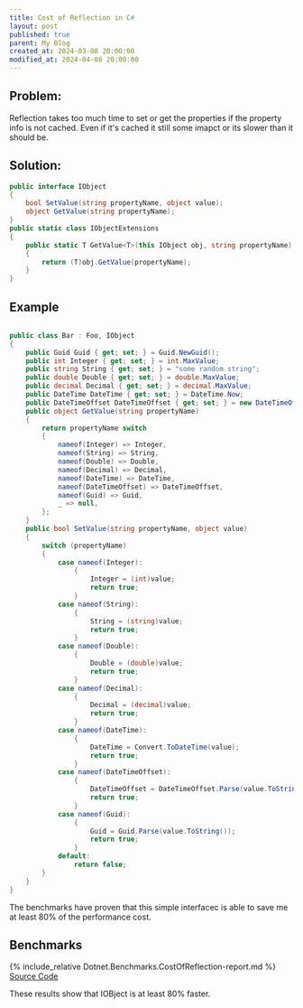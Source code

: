 ```yaml
---
title: Cost of Reflection in C#
layout: post
published: true
parent: My Blog
created_at: 2024-03-08 20:00:00
modified_at: 2024-04-08 20:00:00
---
```


## Problem:

Reflection takes too much time to set or get the properties if the property info is not cached. Even if it's cached it still some imapct or its slower than it should be.

## Solution: 

``` c#
public interface IObject
{
    bool SetValue(string propertyName, object value);
    object GetValue(string propertyName);
}
public static class IObjectExtensions
{
    public static T GetValue<T>(this IObject obj, string propertyName)
    {
        return (T)obj.GetValue(propertyName);
    }
}
``` 

## Example

``` c#

public class Bar : Foo, IObject
{
    public Guid Guid { get; set; } = Guid.NewGuid();
    public int Integer { get; set; } = int.MaxValue;
    public string String { get; set; } = "some random string";
    public double Double { get; set; } = double.MaxValue;
    public decimal Decimal { get; set; } = decimal.MaxValue;
    public DateTime DateTime { get; set; } = DateTime.Now;
    public DateTimeOffset DateTimeOffset { get; set; } = new DateTimeOffset(DateTime.Now);
    public object GetValue(string propertyName)
    {
        return propertyName switch
        {
            nameof(Integer) => Integer,
            nameof(String) => String,
            nameof(Double) => Double,
            nameof(Decimal) => Decimal,
            nameof(DateTime) => DateTime,
            nameof(DateTimeOffset) => DateTimeOffset,
            nameof(Guid) => Guid,
            _ => null,
        };
    }
    public bool SetValue(string propertyName, object value)
    {
        switch (propertyName)
        {
            case nameof(Integer):
                {
                    Integer = (int)value;
                    return true;
                }
            case nameof(String):
                {
                    String = (string)value;
                    return true;
                }
            case nameof(Double):
                {
                    Double = (double)value;
                    return true;
                }
            case nameof(Decimal):
                {
                    Decimal = (decimal)value;
                    return true;
                }
            case nameof(DateTime):
                {
                    DateTime = Convert.ToDateTime(value);
                    return true;
                }
            case nameof(DateTimeOffset):
                {
                    DateTimeOffset = DateTimeOffset.Parse(value.ToString());
                    return true;
                }
            case nameof(Guid):
                {
                    Guid = Guid.Parse(value.ToString());
                    return true;
                }
            default:
                return false;
        }
    }
}
```

The benchmarks have proven that this simple interfacec is able to save me at least 80% of the performance cost.

## Benchmarks
{% include_relative Dotnet.Benchmarks.CostOfReflection-report.md %}
[Source Code](https://github.com/sj-net/DotNet.Benchmarks/tree/main/Dotnet.Benchmarks)


These results show that IOBject is at least 80% faster. 
